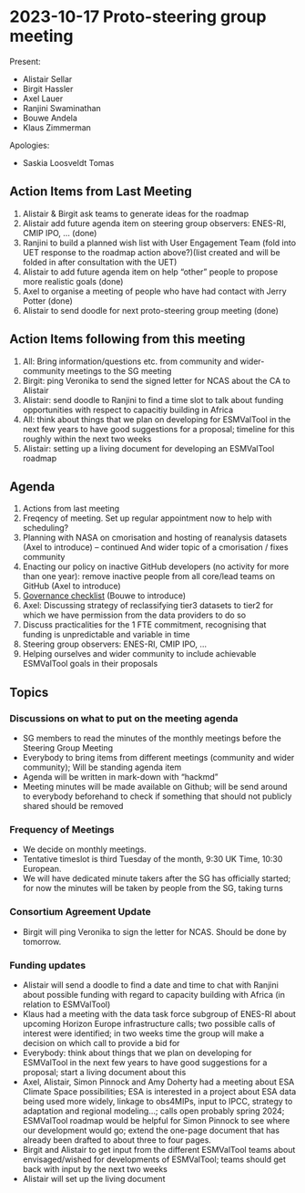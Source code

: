 # 2023-10-17 Proto-steering group meeting

Present:
- Alistair Sellar
- Birgit Hassler
- Axel Lauer
- Ranjini Swaminathan
- Bouwe Andela
- Klaus Zimmerman

Apologies:
- Saskia Loosveldt Tomas


## Action Items from Last Meeting
1. Alistair & Birgit ask teams to generate ideas for the roadmap
2. Alistair add future agenda item on steering group observers: ENES-RI, CMIP IPO, … (done)
3. Ranjini to build a planned wish list with User Engagement Team (fold into UET response to the roadmap action above?)(list created and will be folded in after consultation with the UET)
4. Alistair to add future agenda item on help “other” people to propose more realistic goals (done)
5. Axel to organise a meeting of people who have had contact with Jerry Potter (done)
6. Alistair to send doodle for next proto-steering group meeting (done)

## Action Items following from this meeting
1. All: Bring information/questions etc. from community and wider-community meetings to the SG meeting
2. Birgit: ping Veronika to send the signed letter for NCAS about the CA to Alistair
3. Alistair: send doodle to Ranjini to find a time slot to talk about funding opportunities with respect to capacitiy building in Africa
4. All: think about things that we plan on developing for ESMValTool in the next few years to have good suggestions for a proposal; timeline for this roughly within the next two weeks
5. Alistair: setting up a living document for developing an ESMValTool roadmap

## Agenda
1. Actions from last meeting
2. Freqency of meeting. Set up regular appointment now to help with scheduling?
3. Planning with NASA on cmorisation and hosting of reanalysis datasets (Axel to introduce) – continued
    And wider topic of a cmorisation / fixes community
4. Enacting our policy on inactive GitHub developers (no activity for more than one year): remove inactive people from all core/lead teams on GitHub (Axel to introduce)
5. [Governance checklist](https://sustainers.github.io/governance-readiness/) (Bouwe to introduce)
6. Axel: Discussing strategy of reclassifying tier3 datasets to tier2 for which we have permission from the data providers to do so
7. Discuss practicalities for the 1 FTE commitment, recognising that funding is unpredictable and variable in time
8. Steering group observers: ENES-RI, CMIP IPO, …
9. Helping ourselves and wider community to include achievable ESMValTool goals in their proposals

## Topics
### Discussions on what to put on the meeting agenda
- SG members to read the minutes of the monthly meetings before the Steering Group Meeting
- Everybody to bring items from different meetings (community and wider community); Will be standing agenda item
- Agenda will be written in mark-down with “hackmd”
- Meeting minutes will be made available on Github; will be send around to everybody beforehand to check if something that should not publicly shared should be removed



### Frequency of Meetings
- We decide on monthly meetings.
- Tentative timeslot is third Tuesday of the month, 9:30 UK Time, 10:30 European.
- We will have dedicated minute takers after the SG has officially started; for now the minutes will be taken by people from the SG, taking turns


### Consortium Agreement Update
- Birgit will ping Veronika to sign the letter for NCAS. Should be done by tomorrow.

### Funding updates
- Alistair will send a doodle to find a date and time to chat with Ranjini about possible funding with regard to capacity building with Africa (in relation to ESMValTool)
- Klaus had a meeting with the data task force subgroup of ENES-RI about upcoming Horizon Europe infrastructure calls; two possible calls of interest were identified; in two weeks time the group will make a decision on which call to provide a bid for
- Everybody: think about things that we plan on developing for ESMValTool in the next few years to have good suggestions for a proposal; start a living document about this
- Axel, Alistair, Simon Pinnock and Amy Doherty had a meeting about ESA Climate Space possibilities; ESA is interested in a project about ESA data being used more widely, linkage to obs4MIPs, input to IPCC, strategy to adaptation and regional modeling...; calls open probably spring 2024; ESMValTool roadmap would be helpful for Simon Pinnock to see where our development would go; extend the one-page document that has already been drafted to about three to four pages. 
- Birgit and Alistair to get input from the different ESMValTool teams about envisaged/wished for developments of ESMValTool; teams should get back with input by the next two weeks
- Alistair will set up the living document


